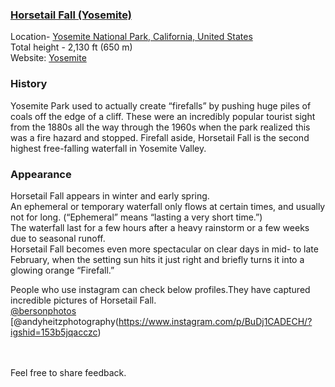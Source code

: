 ### [Horsetail Fall (Yosemite)](https://Prayuja-Teli.github.io/Blog/YosemitesHorsetailFall)<br/>

Location- [Yosemite National Park, California, United States](https://www.google.com/maps/dir/18.5393152,73.8304/Yosemite+National+Park,+California,+United+States/@1.7390691,70.3918175,3z/data=!3m1!4b1!4m9!4m8!1m1!4e1!1m5!1m1!1s0x8096f09df58aecc5:0x2d249c2ced8003fe!2m2!1d-119.5383294!2d37.8651011)<br/>
Total height - 2,130 ft (650 m)<br/>
Website: [Yosemite](https://www.yosemite.com/a-guide-to-yosemites-natural-firefall-horsetail-fall/)<br/>

### History<br/>

Yosemite Park used to actually create “firefalls” by pushing huge piles of coals off the edge of a cliff. These were an incredibly popular tourist sight from the 1880s all the way through the 1960s when the park realized this was a fire hazard and stopped. Firefall aside, Horsetail Fall is the second highest free-falling waterfall in Yosemite Valley.<br/>

### Appearance<br/>
Horsetail Fall appears in winter and early spring.<br/>
An ephemeral or temporary waterfall only flows at certain times, and usually not for long. (“Ephemeral” means “lasting a very short time.”)<br/>
The waterfall last for a few hours after a heavy rainstorm or a few weeks due to seasonal runoff.<br/>
Horsetail Fall becomes even more spectacular on clear days in mid- to late February, when the setting sun hits it just right and briefly turns it into a glowing orange “Firefall.”<br/>


People who use instagram can check below profiles.They have captured incredible pictures of Horsetail Fall.<br/>
[@bersonphotos](https://www.instagram.com/p/BunVQxwnJxb/?igshid=iu4hbbctgu1m)<br/>
[@andyheitzphotography(https://www.instagram.com/p/BuDj1CADECH/?igshid=153b5jqacczc)<br/><br/><br/>

Feel free to share feedback.
